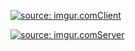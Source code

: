 <a href="http://imgur.com/8MmweWx"><img src="http://i.imgur.com/8MmweWx.png" title="source: imgur.com" />Client</a>

<a href="http://imgur.com/XSWXMR0"><img src="http://i.imgur.com/XSWXMR0.png" title="source: imgur.com" />Server</a>
